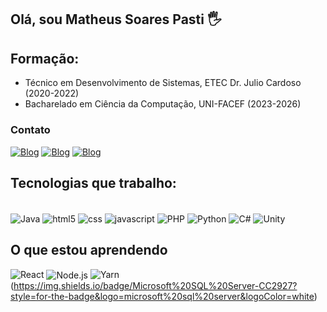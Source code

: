 ## Olá, sou Matheus Soares Pasti 🖐
## Formação:
- Técnico em Desenvolvimento de Sistemas, ETEC Dr. Julio Cardoso (2020-2022)
- Bacharelado em Ciência da Computação, UNI-FACEF (2023-2026)
### Contato
[![Blog](https://img.shields.io/badge/Instagram-E4405F?style=for-the-badge&logo=instagram&logoColor=white)](https://www.instagram.com/pastimatheus/)
[![Blog](https://img.shields.io/badge/Twitter-1DA1F2?style=for-the-badge&logo=twitter&logoColor=white)](https://twitter.com/PastiMatheus)
[![Blog](https://img.shields.io/badge/LinkedIn-0077B5?style=for-the-badge&logo=linkedin&logoColor=white)](https://www.linkedin.com/in/matheus-pasti-7278b6253/)



## Tecnologias que trabalho:
<div style="display: inline_block"><br/>
  <img align="center" alt="Java" src="https://img.shields.io/badge/Java-ED8B00?style=for-the-badge&logo=openjdk&logoColor=white"/>
  <img align="center" alt="html5" src="https://img.shields.io/badge/HTML5-E34F26?style=for-the-badge&logo=html5&logoColor=white"/>
  <img align="center" alt="css" src="https://img.shields.io/badge/CSS3-1572B6?style=for-the-badge&logo=css3&logoColor=white"/>
  <img align="center" alt="javascript" src="https://img.shields.io/badge/JavaScript-323330?style=for-the-badge&logo=javascript&logoColor=F7DF1E"/>
  <img align="center" alt="PHP" src="https://img.shields.io/badge/PHP-777BB4?style=for-the-badge&logo=php&logoColor=white"/>
  <img align="center" alt="Python" src="https://img.shields.io/badge/Python-14354C?style=for-the-badge&logo=python&logoColor=white"/>
  <img align="center" alt="C#" src="https://img.shields.io/badge/C%23-239120?style=for-the-badge&logo=c-sharp&logoColor=white"/>
  <img align="center" alt="Unity" src="https://img.shields.io/badge/Unity-100000?style=for-the-badge&logo=unity&logoColor=white"/>

  

## O que estou aprendendo

  ![React](https://img.shields.io/badge/react-%2320232a.svg?style=for-the-badge&logo=react&logoColor=%2361DAFB)
 <img align="center" alt="Node.js" src="https://img.shields.io/badge/Node.js-43853D?style=for-the-badge&logo=node.js&logoColor=white"/>
  ![Yarn](https://img.shields.io/badge/yarn-%232C8EBB.svg?style=for-the-badge&logo=yarn&logoColor=white)
  (https://img.shields.io/badge/Microsoft%20SQL%20Server-CC2927?style=for-the-badge&logo=microsoft%20sql%20server&logoColor=white)
</div>


